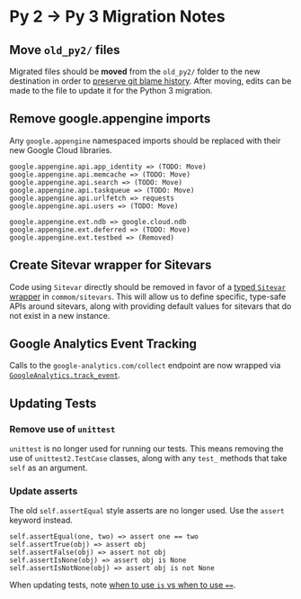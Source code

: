 # Py 2 -> Py 3 Migration Notes

## Move `old_py2/` files
Migrated files should be **moved** from the `old_py2/` folder to the new destination in order to [preserve git blame history](https://github.com/the-blue-alliance/the-blue-alliance/blame/py3/src/backend/common/models/sitevar.py). After moving, edits can be made to the file to update it for the Python 3 migration.

## Remove google.appengine imports
Any `google.appengine` namespaced imports should be replaced with their new Google Cloud libraries.

```
google.appengine.api.app_identity => (TODO: Move)
google.appengine.api.memcache => (TODO: Move)
google.appengine.api.search => (TODO: Move)
google.appengine.api.taskqueue => (TODO: Move)
google.appengine.api.urlfetch => requests
google.appengine.api.users => (TODO: Move)

google.appengine.ext.ndb => google.cloud.ndb
google.appengine.ext.deferred => (TODO: Move)
google.appengine.ext.testbed => (Removed)
```

## Create Sitevar wrapper for Sitevars
Code using `Sitevar` directly should be removed in favor of a [typed `Sitevar` wrapper](https://github.com/the-blue-alliance/the-blue-alliance/tree/py3/src/backend/common/sitevars) in `commom/sitevars`.  This will allow us to define specific, type-safe APIs around sitevars, along with providing default values for sitevars that do not exist in a new instance.

## Google Analytics Event Tracking
Calls to the `google-analytics.com/collect` endpoint are now wrapped via [`GoogleAnalytics.track_event`](https://github.com/the-blue-alliance/the-blue-alliance/blob/py3/src/backend/common/google_analytics.py).

## Updating Tests

### Remove use of `unittest`

`unittest` is no longer used for running our tests. This means removing the use of `unittest2.TestCase` classes, along with any `test_` methods that take `self` as an argument.

### Update asserts

The old `self.assertEqual` style asserts are no longer used. Use the `assert` keyword instead.

```
self.assertEqual(one, two) => assert one == two
self.assertTrue(obj) => assert obj
self.assertFalse(obj) => assert not obj
self.assertIsNone(obj) => assert obj is None
self.assertIsNotNone(obj) => assert obj is not None
```

When updating tests, note [when to use `is` vs when to use `==`](https://stackoverflow.com/a/15008404/537341).
